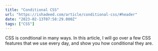 ```yaml
---
title: "Conditional CSS"
url: "https://ishadeed.com/article/conditional-css/#header"
date: "2023-02-13T07:58:29.000Z"
tags: ["CSS"]
---
```


CSS is condtional in many ways. In this article, I will go over a few CSS features that we use every day, and show you how conditional they are.
